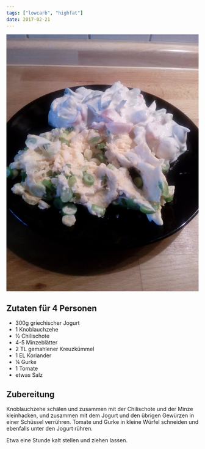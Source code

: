 ```yaml
---
tags: ["lowcarb", "highfat"]
date: 2017-02-21
---
```


![](../img/raita.jpg)

## Zutaten für 4 Personen
- 300g      griechischer Jogurt
- 1         Knoblauchzehe
- ½         Chilischote
- 4-5       Minzeblätter
- 2 TL      gemahlener Kreuzkümmel
- 1 EL      Koriander
- ¼         Gurke
- 1         Tomate
- etwas Salz

## Zubereitung
Knoblauchzehe schälen und zusammen mit der Chilischote und der Minze kleinhacken, und zusammen mit dem Jogurt und den übrigen Gewürzen in einer Schüssel verrühren. Tomate und Gurke in kleine Würfel schneiden und ebenfalls unter den Jogurt rühren.

Etwa eine Stunde kalt stellen und ziehen lassen.

